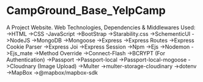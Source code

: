 # CampGround_Base_YelpCamp
A Project Website.
Web Technologies, Dependencies & Middlewares Used:
->HTML
->CSS
-JavaScript
->BootStrap
->Starability.css
->SchementicUI
->NodeJS
->MongoDB
->Mongoose
->Express
->Express Routes
->Express Cookie Parser
->Express Joi
->Express Session
->Npm
->Ejs
->Nodemon
->Ejs_mate
->Method Override
->Connect-Flash
->BCRYPT (For Authentication)
->Passport 
->Passport-local
->Passport-local-mogoose
->Cloudnary (Image Upload)
->Multer
->multer-storage-cloudinary
->dotenv
->MapBox
->@mapbox/mapbox-sdk
